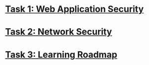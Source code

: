 <h1><ins>Task 1: Web Application Security</ins></h1>
<h1><ins>Task 2: Network Security</ins></h1>
<h1><ins>Task 3: Learning Roadmap</ins></h1>
